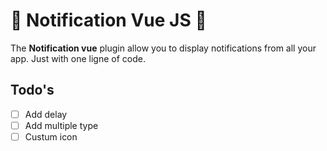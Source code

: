 # 🚧 Notification Vue JS 🚧

The **Notification vue** plugin allow you to display notifications from all your app. Just with one ligne of code.

## Todo's

- [ ] Add delay
- [ ] Add multiple type
- [ ] Custum icon
